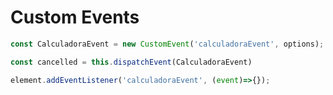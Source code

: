 # Custom Events

```javascript
const CalculadoraEvent = new CustomEvent('calculadoraEvent', options);
```

```javascript
const cancelled = this.dispatchEvent(CalculadoraEvent)
```

```javascript
element.addEventListener('calculadoraEvent', (event)=>{});
```